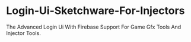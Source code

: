 # Login-Ui-Sketchware-For-Injectors
The Advanced Login Ui With Firebase Support For Game Gfx Tools And Injector Tools.
